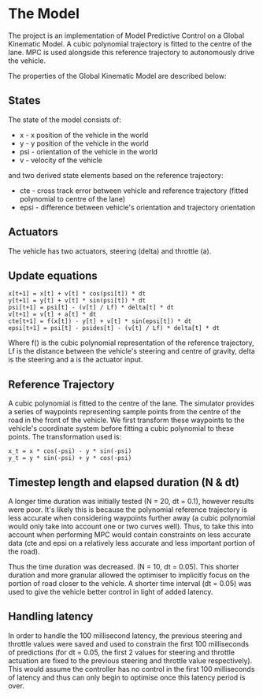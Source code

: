 # The Model

The project is an implementation of Model Predictive Control on a Global Kinematic Model. A cubic polynomial trajectory is fitted to the centre of the lane. MPC is used alongside this reference trajectory to autonomously drive the vehicle. 

The properties of the Global Kinematic Model are described below:

## States
The state of the model consists of:
* x - x position of the vehicle in the world
* y - y position of the vehicle in the world
* psi - orientation of the vehicle in the world
* v - velocity of the vehicle

and two derived state elements based on the reference trajectory:
* cte - cross track error between vehicle and reference trajectory (fitted polynomial to centre of the lane)
* epsi - difference between vehicle's orientation and trajectory orientation

## Actuators 
The vehicle has two actuators, steering (delta) and throttle (a).

## Update equations

	x[t+1] = x[t] + v[t] * cos(psi[t]) * dt
	y[t+1] = y[t] + v[t] * sin(psi[t]) * dt
	psi[t+1] = psi[t] - (v[t] / Lf) * delta[t] * dt
	v[t+1] = v[t] + a[t] * dt
	cte[t+1] = f(x[t]) - y[t] + v[t] * sin(epsi[t]) * dt
	epsi[t+1] = psi[t] - psides[t] - (v[t] / Lf) * delta[t] * dt

Where f() is the cubic polynomial representation of the reference trajectory, Lf is the distance between the vehicle's steering and centre of gravity, delta is the steering and a is the actuator input. 

## Reference Trajectory

A cubic polynomial is fitted to the centre of the lane. The simulator provides a series of waypoints representing sample points from the centre of the road in the front of the vehicle. We first transform these waypoints to the vehicle's coordinate system before fitting a cubic polynomial to these points. The transformation used is:

	x_t = x * cos(-psi) - y * sin(-psi)
	y_t = y * sin(-psi) + y * cos(-psi)

## Timestep length and elapsed duration (N & dt)

A longer time duration was initially tested (N = 20, dt = 0.1), however results were poor. It's likely this is because the polynomial reference trajectory is less accurate when considering waypoints further away (a cubic polynomial would only take into account one or two curves well). Thus, to take this into account when performing MPC would contain constraints on less accurate data (cte and epsi on a relatively less accurate and less important portion of the road). 

Thus the time duration was decreased. (N = 10, dt = 0.05). This shorter duration and more granular allowed the optimiser to implicitly focus on the portion of road closer to the vehicle. A shorter time interval (dt = 0.05) was used to give the vehicle better control in light of added latency. 

## Handling latency

In order to handle the 100 millisecond latency, the previous steering and throttle values were saved and used to constrain the first 100 milliseconds of predictions (for dt = 0.05, the first 2 values for steering and throttle actuation are fixed to the previous steering and throttle value respectively). This would assume the controller has no control in the first 100 milliseconds of latency and thus can only begin to optimise once this latency period is over. 



